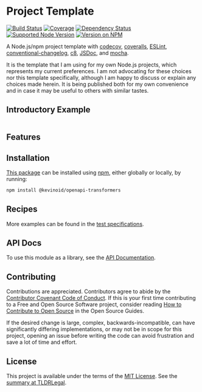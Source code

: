 Project Template
================

[![Build Status](https://img.shields.io/github/actions/workflow/status/kevinoid/openapi-transformers/node.js.yml?branch=main&style=flat&label=build)](https://github.com/kevinoid/openapi-transformers/actions?query=branch%3Amain)
[![Coverage](https://img.shields.io/codecov/c/github/kevinoid/openapi-transformers.svg?style=flat)](https://codecov.io/github/kevinoid/openapi-transformers?branch=main)
[![Dependency Status](https://img.shields.io/david/kevinoid/openapi-transformers.svg?style=flat)](https://david-dm.org/kevinoid/openapi-transformers)
[![Supported Node Version](https://img.shields.io/node/v/@kevinoid/openapi-transformers.svg?style=flat)](https://www.npmjs.com/package/@kevinoid/openapi-transformers)
[![Version on NPM](https://img.shields.io/npm/v/@kevinoid/openapi-transformers.svg?style=flat)](https://www.npmjs.com/package/@kevinoid/openapi-transformers)

A Node.js/npm project template with [codecov](https://codecov.io/),
[coveralls](https://coveralls.io/), [ESLint](https://eslint.org/),
[conventional-changelog](https://github.com/conventional-changelog/conventional-changelog/tree/master/packages/conventional-changelog-cli),
[c8](https://github.com/bcoe/c8), [JSDoc](http://usejsdoc.org/), and
[mocha](https://mochajs.org/).

It is the template that I am using for my own Node.js projects, which
represents my current preferences.  I am not advocating for these choices nor
this template specifically, although I am happy to discuss or explain any
choices made herein.  It is being published both for my own convenience and
in case it may be useful to others with similar tastes.

## Introductory Example

```js
```

## Features


## Installation

[This package](https://www.npmjs.com/package/@kevinoid/openapi-transformers) can be
installed using [npm](https://www.npmjs.com/), either globally or locally, by
running:

```sh
npm install @kevinoid/openapi-transformers
```

## Recipes

More examples can be found in the [test
specifications](https://kevinoid.github.io/openapi-transformers/spec).

## API Docs

To use this module as a library, see the [API
Documentation](https://kevinoid.github.io/openapi-transformers/api).

## Contributing

Contributions are appreciated.  Contributors agree to abide by the [Contributor
Covenant Code of
Conduct](https://www.contributor-covenant.org/version/1/4/code-of-conduct.html).
If this is your first time contributing to a Free and Open Source Software
project, consider reading [How to Contribute to Open
Source](https://opensource.guide/how-to-contribute/)
in the Open Source Guides.

If the desired change is large, complex, backwards-incompatible, can have
significantly differing implementations, or may not be in scope for this
project, opening an issue before writing the code can avoid frustration and
save a lot of time and effort.

## License

This project is available under the terms of the [MIT License](LICENSE.txt).
See the [summary at TLDRLegal](https://tldrlegal.com/license/mit-license).
